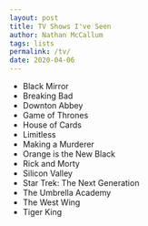 ```yaml
---
layout: post
title: TV Shows I've Seen
author: Nathan McCallum
tags: lists
permalink: /tv/
date: 2020-04-06
---
```


- Black Mirror
- Breaking Bad
- Downton Abbey
- Game of Thrones
- House of Cards
- Limitless
- Making a Murderer
- Orange is the New Black
- Rick and Morty
- Silicon Valley
- Star Trek: The Next Generation
- The Umbrella Academy
- The West Wing
- Tiger King

